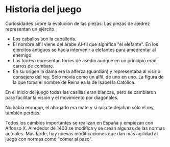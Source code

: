 # Historia del juego

Curiosidades sobre la evolución de las piezas:
Las piezas de ajedrez representan un ejército.

* Los caballos son la caballería.
* El nombre alfil viene del árabe Al-fil que significa "el elefante". En los ejércitos antiguos se hacía intervenir a elefantes para amedrentar al enemigo.
* Las torres representan torres de asedio aunque en un principio eran carros de combate.
* En su origen la dama era la alferza (guardián) y representaba al visir o consejero del rey. Solo movía como un alfil, de uno en uno. La figura de la que toma el nombre de Reina es la de Isabel la Católica.

En el inicio del juego todas las casillas eran blancas, pero se cambiaron para facilitar la visión y el movimiento por diagonales.

No había enroque, el ahogado era mate y si solo te dejaban sólo el rey, también perdías.

Todos los cambios importantes se realizan en España y empiezan con Alfonso X. Alrededor de 1400 se modifica y se crean algunas de las normas actuales. Más tarde, hay nuevas modificaciones que dan más agilidad al juego con normas como "comer al paso".
